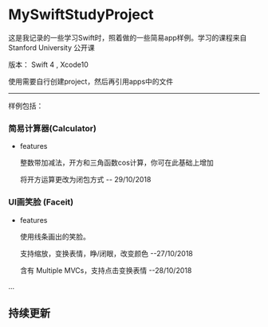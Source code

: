 # MySwiftStudyProject

这是我记录的一些学习Swift时，照着做的一些简易app样例。学习的课程来自 Stanford University 公开课

版本： Swift 4 , Xcode10

使用需要自行创建project，然后再引用apps中的文件

---
样例包括：
### 简易计算器(Calculator)
+ features

  整数带加减法，开方和三角函数cos计算，你可在此基础上增加
  
  将开方运算更改为闭包方式  -- 29/10/2018
 
### UI画笑脸  (Faceit)
+ features

  使用线条画出的笑脸。
 
  支持缩放，变换表情，睁/闭眼，改变颜色  --27/10/2018
 
  含有 Multiple MVCs，支持点击变换表情  --28/10/2018
 

...

持续更新
---


